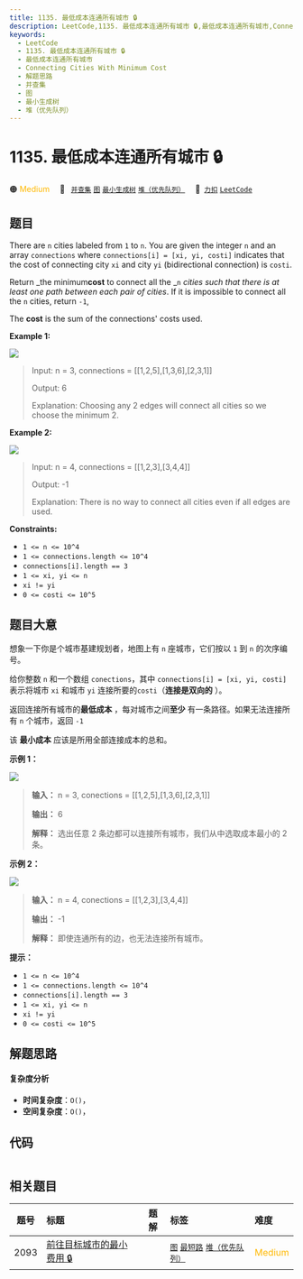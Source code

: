 ```yaml
---
title: 1135. 最低成本连通所有城市 🔒
description: LeetCode,1135. 最低成本连通所有城市 🔒,最低成本连通所有城市,Connecting Cities With Minimum Cost,解题思路,并查集,图,最小生成树,堆（优先队列）
keywords:
  - LeetCode
  - 1135. 最低成本连通所有城市 🔒
  - 最低成本连通所有城市
  - Connecting Cities With Minimum Cost
  - 解题思路
  - 并查集
  - 图
  - 最小生成树
  - 堆（优先队列）
---
```


# 1135. 最低成本连通所有城市 🔒

🟠 <font color=#ffb800>Medium</font>&emsp; 🔖&ensp; [`并查集`](/tag/union-find.md) [`图`](/tag/graph.md) [`最小生成树`](/tag/minimum-spanning-tree.md) [`堆（优先队列）`](/tag/heap-priority-queue.md)&emsp; 🔗&ensp;[`力扣`](https://leetcode.cn/problems/connecting-cities-with-minimum-cost) [`LeetCode`](https://leetcode.com/problems/connecting-cities-with-minimum-cost)

## 题目

There are `n` cities labeled from `1` to `n`. You are given the integer `n`
and an array `connections` where `connections[i] = [xi, yi, costi]` indicates
that the cost of connecting city `xi` and city `yi` (bidirectional connection)
is `costi`.

Return _the minimum**cost** to connect all the _`n` _cities such that there is
at least one path between each pair of cities_. If it is impossible to connect
all the `n` cities, return `-1`,

The **cost** is the sum of the connections' costs used.



**Example 1:**

![](https://fastly.jsdelivr.net/gh/doocs/leetcode@main/solution/1100-1199/1135.Connecting%20Cities%20With%20Minimum%20Cost/images/1314_ex2.png)

> Input: n = 3, connections = [[1,2,5],[1,3,6],[2,3,1]]
> 
> Output: 6
> 
> Explanation: Choosing any 2 edges will connect all cities so we choose the minimum 2.

**Example 2:**

![](https://fastly.jsdelivr.net/gh/doocs/leetcode@main/solution/1100-1199/1135.Connecting%20Cities%20With%20Minimum%20Cost/images/1314_ex1.png)

> Input: n = 4, connections = [[1,2,3],[3,4,4]]
> 
> Output: -1
> 
> Explanation: There is no way to connect all cities even if all edges are used.

**Constraints:**

  * `1 <= n <= 10^4`
  * `1 <= connections.length <= 10^4`
  * `connections[i].length == 3`
  * `1 <= xi, yi <= n`
  * `xi != yi`
  * `0 <= costi <= 10^5`


## 题目大意

想象一下你是个城市基建规划者，地图上有 `n` 座城市，它们按以 `1` 到 `n` 的次序编号。

给你整数 `n` 和一个数组 `conections`，其中 `connections[i] = [xi, yi, costi]` 表示将城市 `xi`
和城市 `yi` 连接所要的`costi`（**连接是双向的** ）。

返回连接所有城市的**最低成本** ，每对城市之间**至少** 有一条路径。如果无法连接所有 `n` 个城市，返回 `-1`

该 **最小成本** 应该是所用全部连接成本的总和。



**示例 1：**

![](https://fastly.jsdelivr.net/gh/doocs/leetcode@main/solution/1100-1199/1135.Connecting%20Cities%20With%20Minimum%20Cost/images/1314_ex2.png)

> 
> 
> 
> 
> 
> **输入：** n = 3, conections = [[1,2,5],[1,3,6],[2,3,1]]
> 
> **输出：** 6
> 
> **解释：** 选出任意 2 条边都可以连接所有城市，我们从中选取成本最小的 2 条。
> 
> 

**示例 2：**

![](https://fastly.jsdelivr.net/gh/doocs/leetcode@main/solution/1100-1199/1135.Connecting%20Cities%20With%20Minimum%20Cost/images/1314_ex1.png)

> 
> 
> 
> 
> 
> **输入：** n = 4, conections = [[1,2,3],[3,4,4]]
> 
> **输出：** -1
> 
> **解释：** 即使连通所有的边，也无法连接所有城市。
> 
> 



**提示：**

  * `1 <= n <= 10^4`
  * `1 <= connections.length <= 10^4`
  * `connections[i].length == 3`
  * `1 <= xi, yi <= n`
  * `xi != yi`
  * `0 <= costi <= 10^5`


## 解题思路

#### 复杂度分析

- **时间复杂度**：`O()`，
- **空间复杂度**：`O()`，

## 代码

```javascript

```

## 相关题目

<!-- prettier-ignore -->
| 题号 | 标题 | 题解 | 标签 | 难度 |
| :------: | :------ | :------: | :------ | :------ |
| 2093 | [前往目标城市的最小费用 🔒](https://leetcode.com/problems/minimum-cost-to-reach-city-with-discounts) |  |  [`图`](/tag/graph.md) [`最短路`](/tag/shortest-path.md) [`堆（优先队列）`](/tag/heap-priority-queue.md) | <font color=#ffb800>Medium</font> |